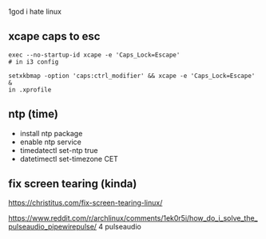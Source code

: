 1god i hate linux 

## xcape caps to esc

```
exec --no-startup-id xcape -e 'Caps_Lock=Escape' 
# in i3 config

setxkbmap -option 'caps:ctrl_modifier' && xcape -e 'Caps_Lock=Escape' &
in .xprofile
```

## ntp (time)
- install ntp package
- enable ntp service
- timedatectl set-ntp true
- datetimectl set-timezone CET
## fix screen tearing (kinda)
https://christitus.com/fix-screen-tearing-linux/


https://www.reddit.com/r/archlinux/comments/1ek0r5i/how_do_i_solve_the_pulseaudio_pipewirepulse/ 4 pulseaudio